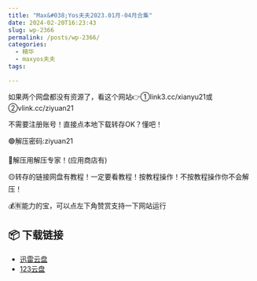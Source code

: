 ```yaml
---
title: "Max&#038;Yos夫夫2023.01月-04月合集"
date: 2024-02-20T16:23:43
slug: wp-2366
permalink: /posts/wp-2366/
categories:
  - 精华
  - maxyos夫夫
tags:

---
```


如果两个网盘都没有资源了，看这个网站👉①link3.cc/xianyu21或②vlink.cc/ziyuan21

不需要注册账号！直接点本地下载转存OK？懂吧！

🟢解压密码:ziyuan21

🔵解压用解压专家！(应用商店有)

🟡转存的链接网盘有教程！一定要看教程！按教程操作！不按教程操作你不会解压！

💰🈶能力的宝，可以点左下角赞赏支持一下网站运行

## 📦 下载链接
- [迅雷云盘](https://blziyuan21.com/pay-download/2366?key=cfd49d8ba0&down_id=0)
- [123云盘](https://blziyuan21.com/pay-download/2366?key=cfd49d8ba0&down_id=1)

